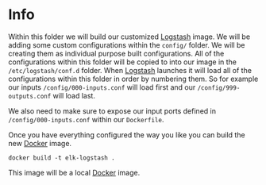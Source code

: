 Info
====

Within this folder we will build our customized [Logstash] image. We will be
adding some custom configurations within the `config/` folder. We will be
creating them as individual purpose built configurations. All of the configurations
within this folder will be copied to into our image in the `/etc/logstash/conf.d`
folder. When [Logstash] launches it will load all of the configurations within
this folder in order by numbering them. So for example our inputs `/config/000-inputs.conf`
will load first and our `/config/999-outputs.conf` will load last.

We also need to make sure to expose our input ports defined in `/config/000-inputs.conf`
within our `Dockerfile`.

Once you have everything configured the way you like you can build the new
[Docker] image.
```
docker build -t elk-logstash .
```

This image will be a local [Docker] image.

[Docker]: <https://www.docker.com/>
[Logstash]: <https://www.elastic.co/products/logstash>
